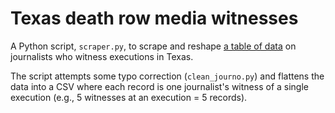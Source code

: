 # Texas death row media witnesses

A Python script, `scraper.py`, to scrape and reshape [a table of data](https://www.tdcj.state.tx.us/death_row/dr_media_witness_list.html) on journalists who witness executions in Texas.

The script attempts some typo correction (`clean_journo.py`) and flattens the data into a CSV where each record is one journalist's witness of a single execution (e.g., 5 witnesses at an execution = 5 records).